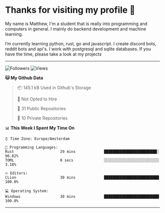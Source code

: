 # Thanks for visiting my profile 👋
My name is Matthew, I'm a student that is really into programming and computers in general. I mainly do backend development and machine learning.

I’m currently learning python, rust, go and javascript. I create discord bots, reddit bots and api's. I work with postgresql and sqlite databases. If you have the time, please take a look at my projects

---
![Followers](https://img.shields.io/github/followers/DankDumpster?style=social)
![Views](https://komarev.com/ghpvc/?username=DankDumpster&style=flat-square&color=green)
<!--START_SECTION:waka-->
**🐱 My Github Data** 

> 📦 145.1 kB Used in Github's Storage 
 > 
> 🚫 Not Opted to Hire
 > 
> 📜 31 Public Repositories
 > 
> 🔑 10 Private Repositories 

📊 **This Week I Spent My Time On** 

```text
⌚︎ Time Zone: Europe/Amsterdam

💬 Programming Languages: 
Rust                     29 mins             ████████████████████████░   96.82% 
TOML                     0 secs              ░░░░░░░░░░░░░░░░░░░░░░░░░   3.18%

🔥 Editors: 
CLion                    30 mins             █████████████████████████   100.0%

💻 Operating System: 
Windows                  30 mins             █████████████████████████   100.0%

```


<!--END_SECTION:waka-->
-------
